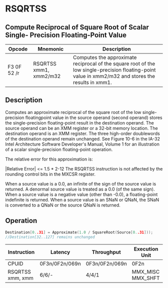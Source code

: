 # RSQRTSS
 
## Compute Reciprocal of Square Root of Scalar Single- Precision Floating-Point Value
 
 
|Opcode|Mnemonic|Description|
|-|-|-|
|F3 0F 52 /r|RSQRTSS xmm1, xmm2/m32|Computes the approximate reciprocal of the square root of the low single-precision floating-point value in xmm2/m32 and stores the results in xmm1.|
 
## Description
 
Computes an approximate reciprocal of the square root of the low single-precision floatingpoint value in the source operand (second operand) stores the single-precision floating-point result in the destination operand. The source operand can be an XMM register or a 32-bit memory location. The destination operand is an XMM register. The three high-order doublewords of the destination operand remain unchanged. See Figure 10-6 in the IA-32 Intel Architecture Software Developer's Manual, Volume 1 for an illustration of a scalar single-precision floating-point operation.
 
The relative error for this approximation is:
 
|Relative Error| <= 1.5 * 2-12 The RSQRTSS instruction is not affected by the rounding control bits in the MXCSR register.
 
When a source value is a 0.0, an infinite of the sign of the source value is returned. A denormal source value is treated as a 0.0 (of the same sign). When a source value is a negative value (other than -0.0), a floating-point indefinite is returned. When a source value is an SNaN or QNaN, the SNaN is converted to a QNaN or the source QNaN is returned.
 
 
## Operation
 
```c
Destination[0..31] = Approximate(1.0 / SquareRoot(Source[0..31]));
//Destination[32..127] remains unchanged

```
 
 
|Instruction|Latency|Throughput|Execution Unit|
|-|-|-|-|
|CPUID|0F3n/0F2n/069n|0F3n/0F2n/069n|0F2n|
|RSQRTSS xmm, xmm|6/6/-|4/4/1|MMX_MISC MMX_SHFT|
